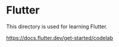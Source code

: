 # Flutter

This directory is used for learning Flutter.

https://docs.flutter.dev/get-started/codelab
